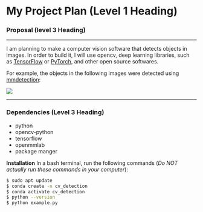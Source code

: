 # My Project Plan (Level 1 Heading)
### Proposal (level 3 Heading)
---
I am planning to make a computer vision software that detects objects in images.
In order to build it, I will use opencv, deep learning libraries, such as [TensorFlow](https://www.tensorflow.org/) 
or [PyTorch](https://pytorch.org/), and other open source softwares.

For example, the objects in the following images were detected using [mmdetection](https://github.com/open-mmlab/mmdetection): 

![](https://user-images.githubusercontent.com/12907710/137271636-56ba1cd2-b110-4812-8221-b4c120320aa9.png)

---
### Dependencies (Level 3 Heading)
- python
- opencv-python
- tensorflow
- openmmlab
- package manger

**Installation**
In a bash terminal, run the following commands (*Do NOT actually run these commands in
your computer*):
```sh
$ sudo apt update
$ conda create -n cv_detection
$ conda activate cv_detection
$ python --version
$ python example.py
```